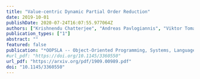 ```yaml
---
title: "Value-centric Dynamic Partial Order Reduction"
date: 2019-10-01
publishDate: 2020-07-24T16:07:55.977064Z
authors: ["Krishnendu Chatterjee", "Andreas Pavlogiannis", "Viktor Toman"]
publication_types: ["1"]
abstract: ""
featured: false
publication: "*OOPSLA -- Object-Oriented Programming, Systems, Languages and Applications*"
#url_pdf: "https://doi.org/10.1145/3360550"
url_pdf: "https://arxiv.org/pdf/1909.00989.pdf"
doi: "10.1145/3360550"
---
```

